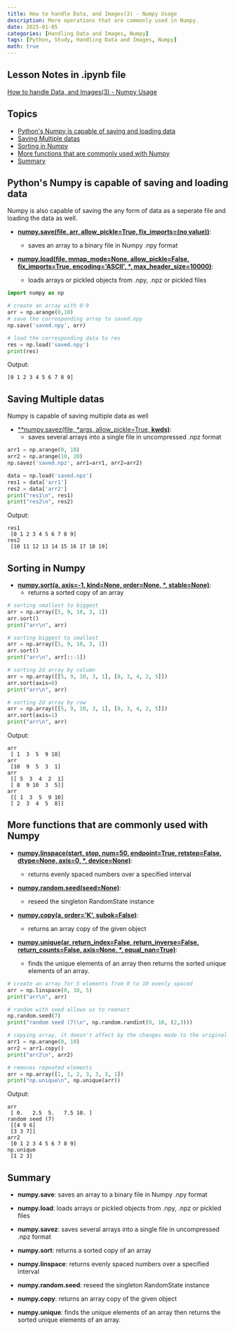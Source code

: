 ```yaml
---
title: How to handle Data, and Images(3) - Numpy Usage
description: More operations that are commonly used in Numpy.
date: 2025-01-05
categories: [Handling Data and Images, Numpy]
tags: [Python, Study, Handling Data and Images, Numpy]
math: true
---
```


## Lesson Notes in .ipynb file

[How to handle Data, and Images(3) - Numpy Usage](https://github.com/hyeonukim/DataProcessing_ImageHandling/blob/main/How_to_handle_Data%2C_and_Images(3)_Numpy's_Usage.ipynb)

## Topics

- [Python's Numpy is capable of saving and loading data](#pythons-numpy-is-capable-of-saving-and-loading-data)
- [Saving Multiple datas](#saving-multiple-datas)
- [Sorting in Numpy](#sorting-in-numpy)
- [More functions that are commonly used with Numpy](#more-functions-that-are-commonly-used-with-numpy)
- [Summary](#summary)


## Python's Numpy is capable of saving and loading data

Numpy is also capable of saving the any form of data as a seperate file and loading the data as well.

- [**numpy.save(file, arr, allow_pickle=True, fix_imports=(no value))**](https://numpy.org/doc/stable/reference/generated/numpy.save.html):
    - saves an array to a binary file in Numpy .npy format

- [**numpy.load(file, mmap_mode=None, allow_pickle=False, fix_imports=True, encoding='ASCII', *, max_header_size=10000)**](https://numpy.org/doc/stable/reference/generated/numpy.load.html):
    - loads arrays or pickled objects from .npy, .npz or pickled files

```python
import numpy as np

# create an array with 0-9
arr = np.arange(0,10)
# save the corresponding array to saved.npy
np.save('saved.npy', arr)

# load the corresponding data to res
res = np.load('saved.npy')
print(res)
```

Output:
```
[0 1 2 3 4 5 6 7 8 9]
```

## Saving Multiple datas

Numpy is capable of saving multiple data as well

- [**numpy.savez(file, *args, allow_pickle=True, **kwds)**](https://numpy.org/doc/stable/reference/generated/numpy.savez.html):
    - saves several arrays into a single file in uncompressed .npz format

```python
arr1 = np.arange(0, 10)
arr2 = np.arange(10, 20)
np.savez('saved.npz', arr1=arr1, arr2=arr2)

data = np.load('saved.npz')
res1 = data['arr1']
res2 = data['arr2']
print("res1\n", res1)
print("res2\n", res2)
```

Output:
```
res1
 [0 1 2 3 4 5 6 7 8 9]
res2
 [10 11 12 13 14 15 16 17 18 19]
```

## Sorting in Numpy

- [**numpy.sort(a, axis=-1, kind=None, order=None, *, stable=None)**](https://numpy.org/doc/stable/reference/generated/numpy.sort.html):
    - returns a sorted copy of an array

```python
# sorting smallest to biggest
arr = np.array([5, 9, 10, 3, 1])
arr.sort()
print("arr\n", arr)

# sorting biggest to smallest
arr = np.array([5, 9, 10, 3, 1])
arr.sort()
print("arr\n", arr[::-1])

# sorting 2d array by column
arr = np.array([[5, 9, 10, 3, 1], [8, 3, 4, 2, 5]])
arr.sort(axis=0)
print("arr\n", arr)

# sorting 2d array by row
arr = np.array([[5, 9, 10, 3, 1], [8, 3, 4, 2, 5]])
arr.sort(axis=1)
print("arr\n", arr)
```

Output:
```
arr
 [ 1  3  5  9 10]
arr
 [10  9  5  3  1]
arr
 [[ 5  3  4  2  1]
 [ 8  9 10  3  5]]
arr
 [[ 1  3  5  9 10]
 [ 2  3  4  5  8]]
```

## More functions that are commonly used with Numpy

- [**numpy.linspace(start, stop, num=50, endpoint=True, retstep=False, dtype=None, axis=0, *, device=None)**](https://numpy.org/doc/stable/reference/generated/numpy.linspace.html):
    - returns evenly spaced numbers over a specified interval

- [**numpy.random.seed(seed=None)**](https://numpy.org/doc/stable/reference/random/generated/numpy.random.seed.html):
    - reseed the singleton RandomState instance

- [**numpy.copy(a, order='K', subok=False)**](https://numpy.org/doc/stable/reference/generated/numpy.copy.html):
    - returns an array copy of the given object

- [**numpy.unique(ar, return_index=False, return_inverse=False, return_counts=False, axis=None, *, equal_nan=True)**](https://numpy.org/doc/stable/reference/generated/numpy.unique.html):
    - finds the unique elements of an array then returns the sorted unique elements of an array.

```python
# create an array for 5 elements from 0 to 10 evenly spaced
arr = np.linspace(0, 10, 5)
print("arr\n", arr)

# random with seed allows us to reenact
np.random.seed(7)
print("random seed (7)\n", np.random.randint(0, 10, (2,3)))

# copying array, it doesn't affect by the changes made to the original array
arr1 = np.arange(0, 10)
arr2 = arr1.copy()
print("arr2\n", arr2)

# removes repeated elements
arr = np.array([1, 1, 2, 3, 3, 3, 1])
print("np.unique\n", np.unique(arr))
```

Output:
```
arr
 [ 0.   2.5  5.   7.5 10. ]
random seed (7)
 [[4 9 6]
 [3 3 7]]
arr2
 [0 1 2 3 4 5 6 7 8 9]
np.unique
 [1 2 3]
```

## Summary

- **numpy.save**: saves an array to a binary file in Numpy .npy format

- **numpy.load**: loads arrays or pickled objects from .npy, .npz or pickled files

- **numpy.savez**: saves several arrays into a single file in uncompressed .npz format

- **numpy.sort**: returns a sorted copy of an array

- **numpy.linspace**: returns evenly spaced numbers over a specified interval

- **numpy.random.seed**: reseed the singleton RandomState instance

- **numpy.copy**: returns an array copy of the given object

- **numpy.unique**: finds the unique elements of an array then returns the sorted unique elements of an array.